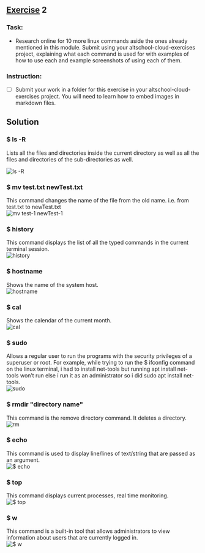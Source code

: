 ## [Exercise]() 2
### Task: 
* Research online for 10 more linux commands aside the ones already mentioned in this module. Submit using your altschool-cloud-exercises project, explaining what each command is used for with examples of how to use each and example screenshots of using each of them.

### Instruction:
- [ ] Submit your work in a folder for this exercise in your altschool-cloud-exercises project. You will need to learn how to embed images in markdown files.  

## Solution  



### $ ls -R 

Lists all the files and directories inside the current directory as well as all the files and directories of the sub-directories as well.    

![ls -R](https://user-images.githubusercontent.com/67663655/186281565-80cbc5b1-ea5d-4613-b82d-cd5e8c4bf7ea.png)  

### $ mv test.txt newTest.txt

This command changes the name of the file from the old name.
i.e. from test.txt to newTest.txt    
![mv test-1 newTest-1](https://user-images.githubusercontent.com/67663655/186281663-25dd2d19-cb79-4222-a2e3-49d8a35e388f.png)  

### $ history

This command displays the list of all the typed commands in the current terminal session.  
![history](https://user-images.githubusercontent.com/67663655/186281809-14151d3d-3834-4e7c-9af2-9425e046eedb.png)


### $ hostname

Shows the name of the system host.  
![hostname](https://user-images.githubusercontent.com/67663655/186281888-5e94a49d-4429-42ee-9027-53d0c7f59eb7.png)

### $ cal

Shows the calendar of the current month.  
![cal](https://user-images.githubusercontent.com/67663655/186281904-e7546cd9-72b5-4963-b5ff-de3f3916a569.png)

### $ sudo

Allows a regular user to run the programs with the security privileges of a superuser or root. For example, while trying to run the $ ifconfig command on the linux terminal, i had to install net-tools but running apt install net-tools won’t run else i run it as an administrator so i did sudo apt install net-tools.  
![sudo](https://user-images.githubusercontent.com/67663655/186281936-9e83c4c8-ccb9-433b-a6a2-a954d2483276.png)


### $ rmdir "directory name"

This command is the remove directory command. It deletes a directory.  
![rm](https://user-images.githubusercontent.com/67663655/186282856-af01fe8d-a88f-4372-9fbd-928be9f69a32.png)

### $ echo
This command is used to display line/lines of text/string that are passed as an argument.  
![$ echo](https://user-images.githubusercontent.com/67663655/186282038-177d7a4b-2729-4fb6-9d1a-074a769748d1.png)


### $ top

This command displays current processes, real time monitoring.  
![$ top](https://user-images.githubusercontent.com/67663655/186282054-13000c50-9cd9-44fe-9c14-0769a22af1b8.png)

### $ w

This command is a built-in tool that allows administrators to view information about users that are currently logged in.  
![$ w](https://user-images.githubusercontent.com/67663655/186282081-f03fe2f9-9740-4fde-848d-5d7679dd6f9a.png)

